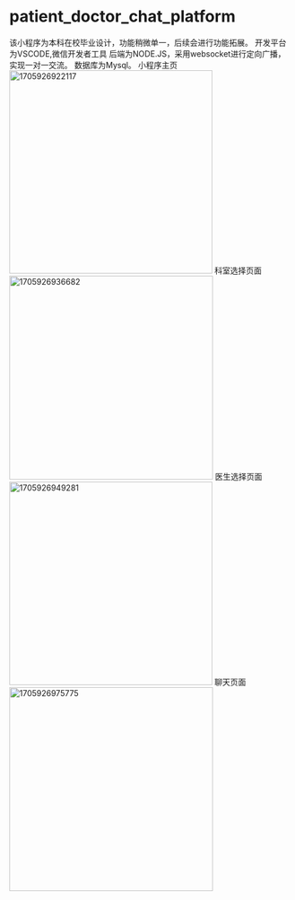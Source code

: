 # patient_doctor_chat_platform
该小程序为本科在校毕业设计，功能稍微单一，后续会进行功能拓展。
开发平台为VSCODE,微信开发者工具
后端为NODE.JS，采用websocket进行定向广播，实现一对一交流。
数据库为Mysql。
小程序主页
<img width="362" alt="1705926922117" src="https://github.com/peterthegreat109/patient_doctor_chat_platform/assets/58739316/368317fb-5389-436b-95ff-56d9af87bab6">
科室选择页面
<img width="363" alt="1705926936682" src="https://github.com/peterthegreat109/patient_doctor_chat_platform/assets/58739316/3032a129-34f9-4f71-b3ba-a73d22eb8007">
医生选择页面
<img width="362" alt="1705926949281" src="https://github.com/peterthegreat109/patient_doctor_chat_platform/assets/58739316/62b0bb25-22c4-4a0b-ae6e-6dcecd5aa72b">
聊天页面
<img width="363" alt="1705926975775" src="https://github.com/peterthegreat109/patient_doctor_chat_platform/assets/58739316/d4e4ecdf-b0ff-471f-9f53-e7172ddf9397">


